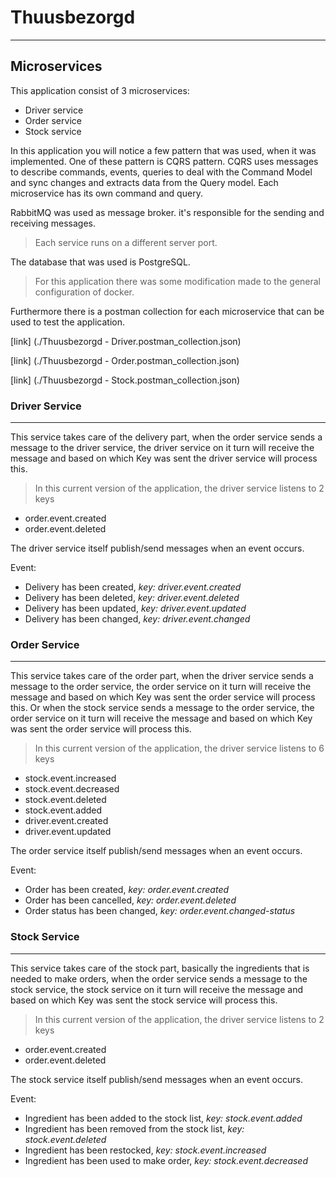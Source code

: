 # Thuusbezorgd 

---
## Microservices
This application consist of 3 microservices:
- Driver service
- Order service
- Stock service

In this application you will notice a few pattern that was used, when it was implemented. One of these pattern is CQRS pattern.
CQRS uses messages to describe commands, events, queries to deal with the Command Model and sync changes and extracts data from the Query model.
Each microservice has its own command and query.

RabbitMQ was used as message broker. it's responsible for the sending and receiving messages.

> Each service runs on a different server port. 

The database that was used is PostgreSQL.

> For this application there was some modification made to the general configuration of docker.

Furthermore there is a postman collection for each microservice that can be used to test the application.

[link] (./Thuusbezorgd - Driver.postman_collection.json)

[link] (./Thuusbezorgd - Order.postman_collection.json)

[link] (./Thuusbezorgd - Stock.postman_collection.json)

### Driver Service

---
This service takes care of the delivery part, when the order service sends a message to the 
driver service, the driver service on it turn will receive the message and based on which Key was sent 
the driver service will process this. 

> In this current version of the application, the driver service listens to 2 keys
- order.event.created
- order.event.deleted

The driver service itself publish/send messages when an event occurs.

Event:
- Delivery has been created, _key: driver.event.created_
- Delivery has been deleted, _key: driver.event.deleted_
- Delivery has been updated, _key: driver.event.updated_
- Delivery has been changed, _key: driver.event.changed_

### Order Service

--- 
This service takes care of the order part,
when the driver service sends a message to the order service, the order service on it turn will receive the message
and based on which Key was sent the order service will process this.
Or when the stock service sends a message to the order service, the order service on it turn will receive the message
and based on which Key was sent the order service will process this.

> In this current version of the application, the driver service listens to 6 keys
- stock.event.increased
- stock.event.decreased
- stock.event.deleted
- stock.event.added
- driver.event.created
- driver.event.updated

The order service itself publish/send messages when an event occurs.

Event:
- Order has been created, _key: order.event.created_
- Order has been cancelled, _key: order.event.deleted_
- Order status has been changed, _key: order.event.changed-status_

### Stock Service

---
This service takes care of the stock part, basically the ingredients that is needed to make orders,
when the order service sends a message to the stock service, the stock service on it turn will receive the message 
and based on which Key was sent the stock service will process this.

> In this current version of the application, the driver service listens to 2 keys
- order.event.created
- order.event.deleted

The stock service itself publish/send messages when an event occurs.

Event:
- Ingredient has been added to the stock list, _key: stock.event.added_
- Ingredient has been removed from the stock list, _key: stock.event.deleted_
- Ingredient has been restocked, _key: stock.event.increased_
- Ingredient has been used to make order, _key: stock.event.decreased_